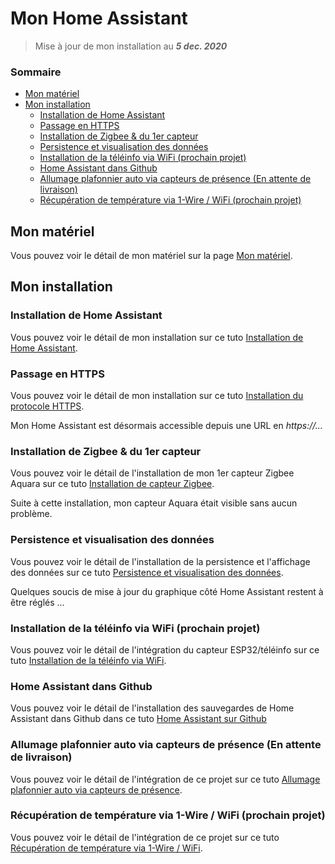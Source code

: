 # Mon Home Assistant

> Mise à jour de mon installation au ***5 dec. 2020***

### Sommaire

- [Mon matériel](#mon-matériel)
- [Mon installation](#mon-installation)
  - [Installation de Home Assistant](#installation-de-home-assistant)
  - [Passage en HTTPS](#passage-en-https)
  - [Installation de Zigbee & du 1er capteur](#installation-de-zigbee--du-1er-capteur)
  - [Persistence et visualisation des données](#persistence-et-visualisation-des-données)
  - [Installation de la téléinfo via WiFi (prochain projet)](#installation-de-la-téléinfo-via-wifi-prochain-projet)
  - [Home Assistant dans Github](#home-assistant-dans-github)
  - [Allumage plafonnier auto via capteurs de présence (En attente de livraison)](#allumage-plafonnier-auto-via-capteurs-de-présence-en-attente-de-livraison)
  - [Récupération de température via 1-Wire / WiFi (prochain projet)](#récupération-de-température-via-1-wire--wifi-prochain-projet)

## Mon matériel

Vous pouvez voir le détail de mon matériel sur la page [Mon matériel](docs/material.md).

## Mon installation

### Installation de Home Assistant

Vous pouvez voir le détail de mon installation sur ce tuto [Installation de Home Assistant](docs/install-hass.md).

### Passage en HTTPS

Vous pouvez voir le détail de mon installation sur ce tuto [Installation du protocole HTTPS](docs/install-https.md).

Mon Home Assistant est désormais accessible depuis une URL en *https://...*

### Installation de Zigbee & du 1er capteur

Vous pouvez voir le détail de l'installation de mon 1er capteur Zigbee Aquara sur ce tuto [Installation de capteur Zigbee](docs/install-zigbee.md).

Suite à cette installation, mon capteur Aquara était visible sans aucun problème.

### Persistence et visualisation des données

Vous pouvez voir le détail de l'installation de la persistence et l'affichage des données sur ce tuto [Persistence et visualisation des données](docs/install-influxdb-grafana.md).

Quelques soucis de mise à jour du graphique côté Home Assistant restent à être réglés ...

### Installation de la téléinfo via WiFi (prochain projet)

Vous pouvez voir le détail de l'intégration du capteur ESP32/téléinfo sur ce tuto [Installation de la téléinfo via WiFi](docs/integ-teleinfo.md).

### Home Assistant dans Github

Vous pouvez voir le détail de l'installation des sauvegardes de Home Assistant dans Github dans ce tuto [Home Assistant sur Github](docs/install-github.md)

### Allumage plafonnier auto via capteurs de présence (En attente de livraison)

Vous pouvez voir le détail de l'intégration de ce projet sur ce tuto [Allumage plafonnier auto via capteurs de présence](docs/integ-zigbee.md).

### Récupération de température via 1-Wire / WiFi (prochain projet)

Vous pouvez voir le détail de l'intégration de ce projet sur ce tuto [Récupération de température via 1-Wire / WiFi](docs/integ-1wire.md).
